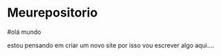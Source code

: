 # Meurepositorio

#olá mundo

estou pensando em criar um novo site por isso vou escrever algo aqui....
